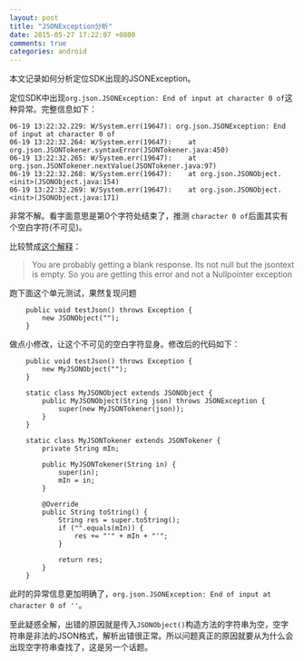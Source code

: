 ```yaml
---
layout: post
title: "JSONException分析"
date: 2015-05-27 17:22:07 +0800
comments: true
categories: android
---
```

本文记录如何分析定位SDK出现的JSONException。

<!--more-->

定位SDK中出现`org.json.JSONException: End of input at character 0 of`这种异常。完整信息如下：

```
06-19 13:22:32.229: W/System.err(19647): org.json.JSONException: End of input at character 0 of 
06-19 13:22:32.264: W/System.err(19647):    at org.json.JSONTokener.syntaxError(JSONTokener.java:450)
06-19 13:22:32.265: W/System.err(19647):    at org.json.JSONTokener.nextValue(JSONTokener.java:97)
06-19 13:22:32.268: W/System.err(19647):    at org.json.JSONObject.<init>(JSONObject.java:154)
06-19 13:22:32.269: W/System.err(19647):    at org.json.JSONObject.<init>(JSONObject.java:171)
```

非常不解。看字面意思是第0个字符处结束了，推测 `character 0 of`后面其实有个空白字符(不可见)。

比较赞成[这个解释](http://stackoverflow.com/questions/24301521/jsonexception-end-of-input-at-character-0)：

> You are probably getting a blank response. Its not null but the jsontext is empty. So you are getting this error and not a Nullpointer exception

跑下面这个单元测试，果然复现问题

```
	public void testJson() throws Exception {
		new JSONObject("");
	}
```

做点小修改，让这个不可见的空白字符显身。修改后的代码如下：

```
	public void testJson() throws Exception {
		new MyJSONObject("");
	}
	
	static class MyJSONObject extends JSONObject {
		public MyJSONObject(String json) throws JSONException {
			super(new MyJSONTokener(json));
		}
	}
	
	static class MyJSONTokener extends JSONTokener {
		private String mIn;

		public MyJSONTokener(String in) {
			super(in);
			mIn = in;
		}
		
		@Override
		public String toString() {
			String res = super.toString();
			if ("".equals(mIn)) {
				res += "'" + mIn + "'";
			}

			return res;
		}
	}

```

此时的异常信息更加明确了，`org.json.JSONException: End of input at character 0 of ''`。

至此疑惑全解，出错的原因就是传入`JSONObject()`构造方法的字符串为空，空字符串是非法的JSON格式，解析出错很正常。所以问题真正的原因就要从为什么会出现空字符串查找了，这是另一个话题。
